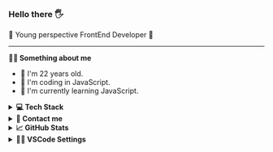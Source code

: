 ### Hello there 🖐

<p>🌱 Young perspective FrontEnd Developer 🙂</p>

---

**💁‍♂️ Something about me**

<ul>
  <li> 👦 I'm 22 years old.
<li> 🌱 I'm coding in JavaScript.
  <li> 🔭 I'm currently learning JavaScript.
</ul>

<details><summary><b>💻 Tech Stack</b></summary>
	
### Languages:
![JavaScript](https://img.shields.io/badge/javascript-%23323330.svg?style=for-the-badge&logo=javascript&logoColor=%23F7DF1E)
![HTML5](https://img.shields.io/badge/html5-%23E34F26.svg?style=for-the-badge&logo=html5&logoColor=white)
![CSS3](https://img.shields.io/badge/css3-%231572B6.svg?style=for-the-badge&logo=css3&logoColor=white)

### Tools:
![Git](https://img.shields.io/badge/git-%23F05033.svg?style=for-the-badge&logo=git&logoColor=white)
![GitHub](https://img.shields.io/badge/github-%23121011.svg?style=for-the-badge&logo=github&logoColor=white)
![Visual Studio Code](https://img.shields.io/badge/Visual%20Studio%20Code-0078d7.svg?style=for-the-badge&logo=visual-studio-code&logoColor=white)

</details>

<details><summary><b>📧 Contact me</b></summary><br>
    <ul>
        <li><strong>Discord: </strong> <code>Kapka1337#8460</code></li>
        <li><strong>E-mail: </strong> <code>ioio444675@gmail.com</code></li>
        <li><strong><a href="https://www.linkedin.com/in/kacper-kacz%C3%B3wka-2b6443263/"> Linkedin </a>
    </ul>
</details>
	
<details> <summary> <b>📈 GitHub Stats </b> </summary>

<br>
<p align="left"> <img src="https://komarev.com/ghpvc/?username=kapkaa&label=Profile%20views&color=0e75b6&style=flat" alt="kapkaa" /> </p>
</details>
	
<details><summary><b>👨‍💻 VSCode Settings</b></summary>
	
```
{
	"workbench.colorTheme": "Tokyo Night Storm",
	"workbench.iconTheme": "material-icon-theme",
	"workbench.colorCustomizations": {
		"editorBracketHighlight.foreground1": "#ffd700",
		"editorBracketHighlight.foreground2": "#ff00ff",
		"editorBracketHighlight.foreground3": "#00bfff",
		"editorBracketHighlight.foreground4": "#7cfc00",
		"editorBracketHighlight.unexpectedBracket.foreground": "#ff0000"
	},
	"files.autoSave": "afterDelay",
	"breadcrumbs.enabled": false,
	"liveServer.settings.donotShowInfoMsg": true,
	"explorer.confirmDragAndDrop": false,
	"explorer.compactFolders": false,
	"editor.formatOnSave": true,
	"editor.defaultFormatter": "esbenp.prettier-vscode",
	"editor.linkedEditing": true,
	"editor.cursorBlinking": "expand",
	"editor.wordWrap": "on",
	"editor.bracketPairColorization.enabled": true,
	"editor.guides.bracketPairs": true,
	"prettier.arrowParens": "avoid",
	"prettier.singleQuote": true,
	"prettier.bracketSameLine": true,
	"prettier.useTabs": true,
	"prettier.printWidth": 120,
	"window.zoomLevel": 0,
	"emmet.triggerExpansionOnTab": true,
	"workbench.list.smoothScrolling": true,
	"editor.smoothScrolling": true,
	"editor.cursorSmoothCaretAnimation": "on",
	"liveSassCompile.settings.formats": [
		{
			"format": "expanded",
			"extensionName": ".css",
			"savePath": "~/../css"
		}
	],
	"[html]": {
		"editor.defaultFormatter": "vscode.html-language-features"
	},
	"emmet.syntaxProfiles": {
		"html": {
			"inline_break": 2
		}
	},
	"emmet.variables": {
		"lang": "pl"
	}
}
```
		
</details>
	